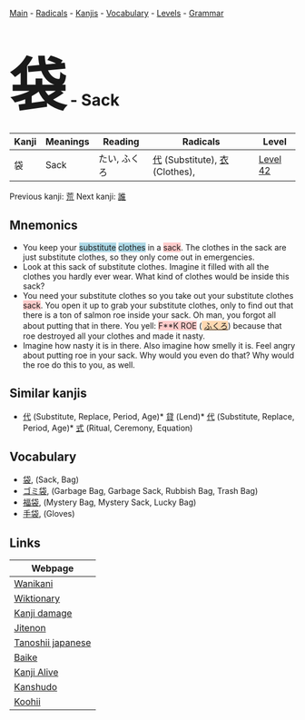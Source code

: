 <style> bigfont {font-size: 100px}</style>
[Main](../index.md) -
[Radicals](../radicals.md) -
[Kanjis](../kanjis.md) -
[Vocabulary](../vocabulary.md) -
[Levels](../levels.md) -
[Grammar](../grammar.md)
# <bigfont> 袋</bigfont> - Sack 

| Kanji | Meanings | Reading | Radicals | Level |
| --- | --- | --- | --- | --- |
| 袋 | Sack | たい, ふくろ | [代](../radicals/代.md) (Substitute), [衣](../radicals/衣.md) (Clothes),  | [Level 42](../levels/wk_level42.md) |

Previous kanji: [荒](荒.md) Next kanji: [誰](誰.md) 

## Mnemonics
 * You keep your <span style="background-color:#ADD8E6"> substitute</span> <span style="background-color:#ADD8E6"> clothes</span> in a <span style="background-color:#ffcccb"> sack</span>. The clothes in the sack are just substitute clothes, so they only come out in emergencies.
* Look at this sack of substitute clothes. Imagine it filled with all the clothes you hardly ever wear. What kind of clothes would be inside this sack?
* You need your substitute clothes so you take out your substitute clothes <span style="background-color:#ffcccb"> sack</span>. You open it up to grab your substitute clothes, only to find out that there is a ton of salmon roe inside your sack. Oh man, you forgot all about putting that in there. You yell: <span style="background-color:#ffcccb"> F**K ROE</span> (<span style="background-color:#fed8b1"> [ふくろ](https://jisho.org/search/ふくろ)</span>) because that roe destroyed all your clothes and made it nasty.
* Imagine how nasty it is in there. Also imagine how smelly it is. Feel angry about putting roe in your sack. Why would you even do that? Why would the roe do this to you, as well.


## Similar kanjis
 * [代](代.md) (Substitute, Replace, Period, Age)* [貸](貸.md) (Lend)* [代](代.md) (Substitute, Replace, Period, Age)* [式](式.md) (Ritual, Ceremony, Equation)


## Vocabulary
 * [袋](../vocabulary/袋.md), (Sack, Bag)
* [ゴミ袋](../vocabulary/袋.md), (Garbage Bag, Garbage Sack, Rubbish Bag, Trash Bag)
* [福袋](../vocabulary/袋.md), (Mystery Bag, Mystery Sack, Lucky Bag)
* [手袋](../vocabulary/袋.md), (Gloves)



## Links 

| Webpage |
| --- |
| [Wanikani          ](https://www.wanikani.com/kanji/袋) |
| [Wiktionary        ](https://en.wiktionary.org/wiki/袋) |
| [Kanji damage      ](http://www.kanjidamage.com/kanji/search?utf8=✓&q=袋) |
| [Jitenon           ](https://jitenon.com/kanji/袋) |
| [Tanoshii japanese ](https://www.tanoshiijapanese.com/dictionary/kanji.cfm?k=袋) |
| [Baike             ](https://baike.baidu.com/item/袋) |
| [Kanji Alive       ](https://app.kanjialive.com/袋) |
| [Kanshudo          ](https://www.kanshudo.com/searchmn?q=袋) |
| [Koohii            ](https://kanji.koohii.com/study/kanji/袋) |
